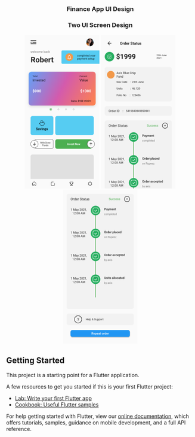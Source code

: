### <p align="center"> Finance App UI Design</p>

### <p align="center">Two UI Screen Design</p>

<p align="center">
<img src="documents/1.png" width=200>
<img src="documents/2.png" width=200>
<img src="documents/3.png" width=200>
</p>

## Getting Started

This project is a starting point for a Flutter application.

A few resources to get you started if this is your first Flutter project:

- [Lab: Write your first Flutter app](https://flutter.dev/docs/get-started/codelab)
- [Cookbook: Useful Flutter samples](https://flutter.dev/docs/cookbook)

For help getting started with Flutter, view our
[online documentation](https://flutter.dev/docs), which offers tutorials,
samples, guidance on mobile development, and a full API reference.
